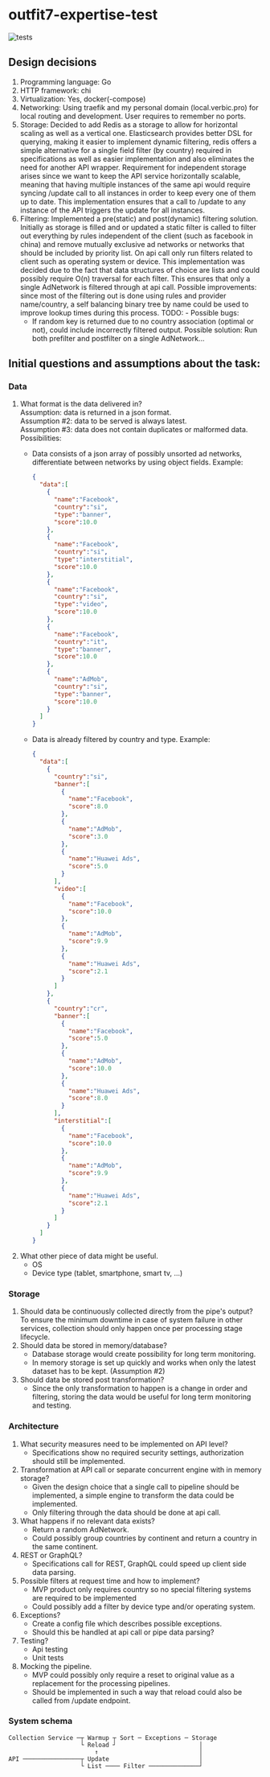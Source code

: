 # outfit7-expertise-test
![tests](https://github.com/MaticVerbic/outfit7-expertise-test/workflows/test/badge.svg)

## Design decisions
  1. Programming language: Go
  2. HTTP framework: chi
  3. Virtualization: Yes, docker(-compose)
  4. Networking: Using traefik and my personal domain (local.verbic.pro) for local routing and development. User requires to remember no ports.
  5. Storage: Decided to add Redis as a storage to allow for horizontal scaling as well as a vertical one. Elasticsearch provides better DSL for querying, making it easier to implement dynamic filtering, redis offers a simple alternative for a single field filter (by country) required in specifications as well as easier implementation and also eliminates the need for another API wrapper. Requirement for independent storage arises since we want to keep the API service horizontally scalable, meaning that having multiple instances of the same api would require syncing /update call to all instances in order to keep every one of them up to date. This implementation ensures that a call to /update to any instance of the API triggers the update for all instances.
  6. Filtering: Implemented a pre(static) and post(dynamic) filtering solution. Initially as storage is filled and or updated a static filter is called to filter out everything by rules independent of the client (such as facebook in china) and remove mutually exclusive ad networks or networks that should be included by priority list. On api call only run filters related to client such as operating system or device. This implementation was decided due to the fact that data structures of choice are lists and could possibly require O(n) traversal for each filter. This ensures that only a single AdNetwork is filtered through at api call. Possible improvements: since most of the filtering out is done using rules and provider name/country, a self balancing binary tree by name could be used to improve lookup times during this process.
  TODO:
    - Possible bugs:
      - If random key is returned due to no country association (optimal or not), could include incorrectly filtered output.
        Possible solution: Run both prefilter and postfilter on a single AdNetwork...


## Initial questions and assumptions about the task:

### Data
1. What format is the data delivered in? <br/>
   Assumption: data is returned in a json format. <br/>
   Assumption #2: data to be served is always latest. <br/>
   Assumption #3: data does not contain duplicates or malformed data. <br/>
   Possibilities: <br/>
    - Data consists of a json array of possibly unsorted ad networks, differentiate between networks by using object fields.
      Example:
      ```json
      {
        "data":[
          {
            "name":"Facebook",
            "country":"si",
            "type":"banner",
            "score":10.0
          },
          {
            "name":"Facebook",
            "country":"si",
            "type":"interstitial",
            "score":10.0
          },
          {
            "name":"Facebook",
            "country":"si",
            "type":"video",
            "score":10.0
          },
          {
            "name":"Facebook",
            "country":"it",
            "type":"banner",
            "score":10.0
          },
          {
            "name":"AdMob",
            "country":"si",
            "type":"banner",
            "score":10.0
          }
        ]
      }
      ```

    - Data is already filtered by country and type.
      Example:
      ```json
      {
        "data":[
          {
            "country":"si",
            "banner":[
              {
                "name":"Facebook",
                "score":8.0
              },
              {
                "name":"AdMob",
                "score":3.0
              },
              {
                "name":"Huawei Ads",
                "score":5.0
              }
            ],
            "video":[
              {
                "name":"Facebook",
                "score":10.0
              },
              {
                "name":"AdMob",
                "score":9.9
              },
              {
                "name":"Huawei Ads",
                "score":2.1
              }
            ]
          },
          {
            "country":"cr",
            "banner":[
              {
                "name":"Facebook",
                "score":5.0
              },
              {
                "name":"AdMob",
                "score":10.0
              },
              {
                "name":"Huawei Ads",
                "score":8.0
              }
            ],
            "interstitial":[
              {
                "name":"Facebook",
                "score":10.0
              },
              {
                "name":"AdMob",
                "score":9.9
              },
              {
                "name":"Huawei Ads",
                "score":2.1
              }
            ]
          }
        ]
      }
      ```
2. What other piece of data might be useful.
   - OS
   - Device type (tablet, smartphone, smart tv, ...)

### Storage
1. Should data be continuously collected directly from the pipe's output?
   To ensure the minimum downtime in case of system failure in other services, collection should only happen once per processing stage lifecycle.
2. Should data be stored in memory/database?
   - Database storage would create possibility for long term monitoring.
   - In memory storage is set up quickly and works when only the latest dataset has to be kept. (Assumption #2)
3. Should data be stored post transformation?
   - Since the only transformation to happen is a change in order and filtering, storing the data would be useful for long term monitoring and testing.

### Architecture
1. What security measures need to be implemented on API level?
   - Specifications show no required security settings, authorization should still be implemented.
2. Transformation at API call or separate concurrent engine with in memory storage?
   - Given the design choice that a single call to pipeline should be implemented, a simple engine to transform the data could be implemented.
   - Only filtering through the data should be done at api call.
3. What happens if no relevant data exists?
   - Return a random AdNetwork.
   - Could possibly group countries by continent and return a country in the same continent.
4. REST or GraphQL?
   - Specifications call for REST, GraphQL could speed up client side data parsing.
5. Possible filters at request time and how to implement?
   - MVP product only requires country so no special filtering systems are required to be implemented
   - Could possibly add a filter by device type and/or operating system.
6. Exceptions?
   - Create a config file which describes possible exceptions.
   - Should this be handled at api call or pipe data parsing?
7. Testing?
   - Api testing
   - Unit tests
8. Mocking the pipeline.
   - MVP could possibly only require a reset to original value as a replacement for the processing pipelines.
   - Should be implemented in such a way that reload could also be called from /update endpoint.



### System schema


```
Collection Service ─┬ Warmup ┬ Sort ─ Exceptions ─ Storage
                    └ Reload ┘                       │
                        ↑                            │
API ────────────────┬ Update                         │
                    └ List ──── Filter ──────────────┘
```
